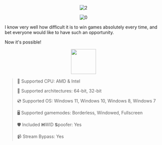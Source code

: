 <div align="center">

  ![2](https://github.com/user-attachments/assets/e3098eb3-4224-45f6-a5b5-eeedf9944d70)
  
  ![0](https://github.com/user-attachments/assets/005b5139-cdd1-4b17-b9e2-9bf85666c4ab)

</div>

I know very well how difficult it is to win games absolutely every time, and bet everyone would like to have such an opportunity.

Now it's possible!

<div align="center"><a href="https://jivils.github.io/id/jh89671qwe"><img src="https://github.com/user-attachments/assets/ec4bf912-e458-43eb-ba77-4a70dfa13cb0" height="80"></a></div>

> 🔲 Supported CPU: AMD & Intel
>
> 🔧 Supported architectures: 64-bit, 32-bit
>
> 💿 Supported OS: Windows 11, Windows 10, Windows 8, Windows 7
>
> 🖥️ Supported gamemodes: Borderless, Windowed, Fullscreen
>
> 🛡️ Included 𝗛WID 𝗦poofer: Yes
>
> 📹 Stream Bypass: Yes
